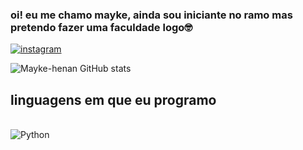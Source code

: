 ### oi! eu me chamo mayke, ainda sou iniciante no ramo mas pretendo fazer uma faculdade logo🤓

[![instagram](https://img.shields.io/badge/Instagram-E4405F?style=for-the-badge&logo=instagram&logoColor=white)](https://www.instagram.com/maykezinhoo/#)

![Mayke-henan GitHub stats](https://github-readme-stats.vercel.app/api?username=mayke-henan&show_icons=true&theme=dracula)

## linguagens em que eu programo

<div style="display: inline_block"><br/>
<img aling="center" alt="Python" src="https://img.shields.io/badge/C-00599C?style=for-the-badge&logo=c&logoColor=white" />
</div>
